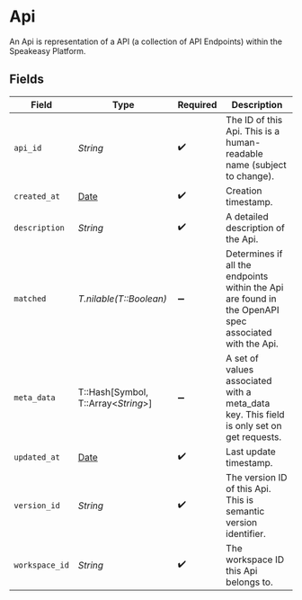 # Api

An Api is representation of a API (a collection of API Endpoints) within the Speakeasy Platform.


## Fields

| Field                                                                                                 | Type                                                                                                  | Required                                                                                              | Description                                                                                           |
| ----------------------------------------------------------------------------------------------------- | ----------------------------------------------------------------------------------------------------- | ----------------------------------------------------------------------------------------------------- | ----------------------------------------------------------------------------------------------------- |
| `api_id`                                                                                              | *String*                                                                                              | :heavy_check_mark:                                                                                    | The ID of this Api. This is a human-readable name (subject to change).                                |
| `created_at`                                                                                          | [Date](https://ruby-doc.org/stdlib-2.6.1/libdoc/date/rdoc/Date.html)                                  | :heavy_check_mark:                                                                                    | Creation timestamp.                                                                                   |
| `description`                                                                                         | *String*                                                                                              | :heavy_check_mark:                                                                                    | A detailed description of the Api.                                                                    |
| `matched`                                                                                             | *T.nilable(T::Boolean)*                                                                               | :heavy_minus_sign:                                                                                    | Determines if all the endpoints within the Api are found in the OpenAPI spec associated with the Api. |
| `meta_data`                                                                                           | T::Hash[Symbol, T::Array<*String*>]                                                                   | :heavy_minus_sign:                                                                                    | A set of values associated with a meta_data key. This field is only set on get requests.              |
| `updated_at`                                                                                          | [Date](https://ruby-doc.org/stdlib-2.6.1/libdoc/date/rdoc/Date.html)                                  | :heavy_check_mark:                                                                                    | Last update timestamp.                                                                                |
| `version_id`                                                                                          | *String*                                                                                              | :heavy_check_mark:                                                                                    | The version ID of this Api. This is semantic version identifier.                                      |
| `workspace_id`                                                                                        | *String*                                                                                              | :heavy_check_mark:                                                                                    | The workspace ID this Api belongs to.                                                                 |